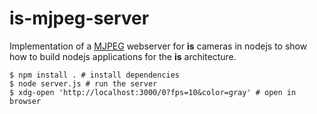is-mjpeg-server
==================

Implementation of a [MJPEG](https://en.wikipedia.org/wiki/Motion_JPEG) webserver for **is** cameras in nodejs to show how to build nodejs applications for the **is** architecture.

```shell
$ npm install . # install dependencies
$ node server.js # run the server
$ xdg-open 'http://localhost:3000/0?fps=10&color=gray' # open in browser
```